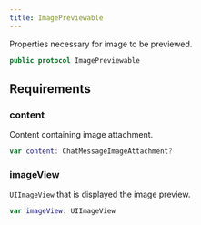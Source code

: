 ```yaml
---
title: ImagePreviewable
---
```


Properties necessary for image to be previewed.

``` swift
public protocol ImagePreviewable 
```

## Requirements

### content

Content containing image attachment.

``` swift
var content: ChatMessageImageAttachment? 
```

### imageView

`UIImageView` that is displayed the image preview.

``` swift
var imageView: UIImageView 
```
